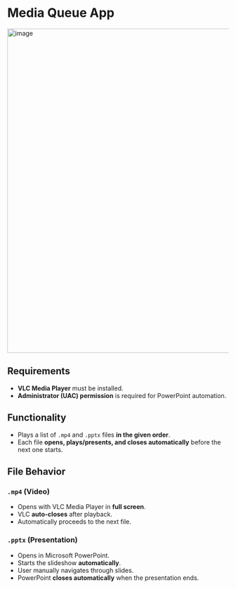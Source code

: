 # Media Queue App
<img width="1424" height="739" alt="image" src="https://github.com/user-attachments/assets/04b0c86a-6f2e-4b19-8d70-f32f6e223f73" />

## Requirements

- **VLC Media Player** must be installed.
- **Administrator (UAC) permission** is required for PowerPoint automation.

## Functionality

- Plays a list of `.mp4` and `.pptx` files **in the given order**.
- Each file **opens, plays/presents, and closes automatically** before the next one starts.

## File Behavior

### `.mp4` (Video)

- Opens with VLC Media Player in **full screen**.
- VLC **auto-closes** after playback.
- Automatically proceeds to the next file.

### `.pptx` (Presentation)

- Opens in Microsoft PowerPoint.
- Starts the slideshow **automatically**.
- User manually navigates through slides.
- PowerPoint **closes automatically** when the presentation ends.

